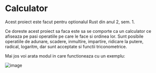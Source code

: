 # Calculator

Acest proiect este facut pentru optionalul Rust din anul 2, sem. 1.

Ce doreste acest proiect sa faca este sa se comporte ca un calculator ce afiseaza pe pasi operatiile pe care le face si ordinea lor. Sunt posibile operatiile de adunare, scadere, inmultire, impartire, ridicare la putere, radical, logaritm, dar sunt acceptate si functii triconometrice.

Mai jos voi arata modul in care functioneaza cu un exemplu: 

![image](https://github.com/AnaMaria2604/Calculator/assets/126184575/ccf14e87-2584-40b9-b0a4-4824b9dbbdb9)
